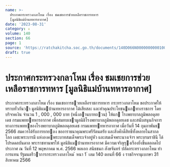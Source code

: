 ```yaml
---
name: >-
  ประกาศกระทรวงกลาโหม เรื่อง ชมเชยการช่วยเหลือราชการทหาร
  [มูลนิธิแม่บ้านทหารอากาศ]
date: '2023-08-31'
category: ง
volume: 140
section: 66
page: 1
source: 'https://ratchakitcha.soc.go.th/documents/140D066N0000000000100.pdf'
draft: true
---
```


# ประกาศกระทรวงกลาโหม เรื่อง ชมเชยการช่วยเหลือราชการทหาร [มูลนิธิแม่บ้านทหารอากาศ]

ประกาศกระทรวงกลาโหม เรื่อง ชมเชยการชวยเหลือราชการทหาร กระทรวงกลาโหม ขอประกาศให้ทราบทั่วกันวา มูลนิธิแมบ้านทหารอากาศ ได้เสียสละ และทําคุณประโยชนแกทางราชการ โดยบริจาคเงิน จํานวน 1 , 000 , 000 บาท (หนึ่งลานบาทถวน) ให้แก โรงพยาบาลภูมิพลอดุลยเดช กรมแพทยทหารอากาศ เพื่อสมทบเขามูลนิธิโรงพยาบาลภูมิพลอดุลยเดช และสนับสนุนกิจการทางการแพทยของโรงพยาบาลภูมิพลอดุลยเดช กรมแพทยทหารอากาศ เมื่อวันที่ 14 กุมภาพันธ 2566 สมควรได้รับการยกยอง ขออาราธนาคุณพระศรีรัตนตรัย และสิ่งศักดิ์สิทธิ์ทั้งหลายในสากลโลก เดชะพระบารมี แห่งองคพระบาทสมเด็จพระเจ้าอยู่หัว และสมเด็จพระนางเจ้าฯ พระบรมราชินี ได้โปรดดลบันดาล พระราชทานพรให้ มูลนิธิแมบ้านทหารอากาศ มีความเจริญรุงเรืองยิ่งขึ้นตลอดไป ประกาศ ณ วันที่ 12 พฤษภาคม พ.ศ. 2566 พลเอก สนิธชนก สังขจันทร์ ปลัดกระทรวงกลาโหม ทําการแทน รัฐมนตรีวาการกระทรวงกลาโหม ้ หนา 1 ่ เลม 140 ตอนที่ 66 ง ราชกิจจานุเบกษา 31 สิงหาคม 2566
